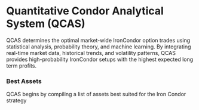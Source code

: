 # Quantitative Condor Analytical System (QCAS)
QCAS determines the optimal market-wide IronCondor option trades using statistical analysis, probability theory, and machine learning. By integrating real-time market data, historical trends, and volatility patterns, QCAS provides high-probability IronCondor setups with the highest expected long term profits. 

### Best Assets
QCAS begins by compiling a list of assets best suited for the Iron Condor strategy
